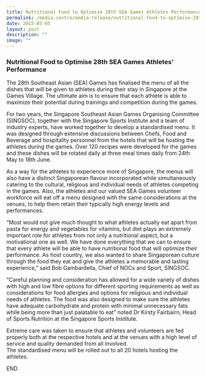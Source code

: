 ```yaml
---
title: Nutritional Food to Optimise 28th SEA Games Athletes Performance
permalink: /media-centre/media-release/nutritional-food-to-optimise-28th-sea-games-athletes-performance/
date: 2015-05-05
layout: post
description: ""
image: ""
---
```

### **Nutritional Food to Optimise 28th SEA Games Athletes' Performance**
The 28th Southeast Asian (SEA) Games has finalised the menu of all the dishes that will be given to athletes during their stay in Singapore at the Games Village. The ultimate aim is to ensure that each athlete is able to maximize their potential during trainings and competition during the games.

For two years, the Singapore Southeast Asian Games Organising Committee (SINGSOC), together with the Singapore Sports Institute and a team of industry experts, have worked together to develop a standardised menu. It was designed through extensive discussions between Chefs, Food and Beverage and hospitality personnel from the hotels that will be hosting the athletes during the games. Over 120 recipes were developed for the games and these dishes will be rotated daily at three meal times daily from 24th May to 18th June.

As a way for the athletes to experience more of Singapore, the menus will also have a distinct Singaporean flavour incorporated while simultaneously catering to the cultural, religious and individual needs of athletes competing in the games. Also, the athletes and our valued SEA Games volunteer workforce will eat off a menu designed with the same considerations at the venues, to help them retain their typically high energy levels and performances.

“Most would not give much thought to what athletes actually eat apart from pasta for energy and vegetables for vitamins, but diet plays an extremely important role for athletes from not only a nutritional aspect, but a motivational one as well. We have done everything that we can to ensure that every athlete will be able to have nutritional food that will optimize their performance. As host country, we also wanted to share Singaporean culture through the food they eat and give the athletes a memorable and lasting experience,” said Bob Gambardella, Chief of NOCs and Sport, SINGSOC.

“Careful planning and consideration has allowed for a wide variety of dishes with high and low fibre options for different sporting requirements as well as considerations for food allergies and options for religious and individual needs of athletes. The food was also designed to make sure the athletes have adequate carbohydrate and protein with minimal unnecessary fats while being more than just palatable to eat” noted Dr Kirsty Fairbairn, Head of Sports Nutrition at the Singapore Sports Institute.

Extreme care was taken to ensure that athletes and volunteers are fed properly both at the respective hotels and at the venues with a high level of service and quality demanded from all involved.  
The standardised menu will be rolled out to all 20 hotels hosting the athletes.

END